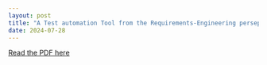 ```yaml
---
layout: post
title: "A Test automation Tool from the Requirements-Engineering persepective "
date: 2024-07-28
---
```


[Read the PDF here](https://hada99.github.io/HadiDahnoun.github.io/pdfs/HA_RE_Dahnoun_Hadi.pdf)
